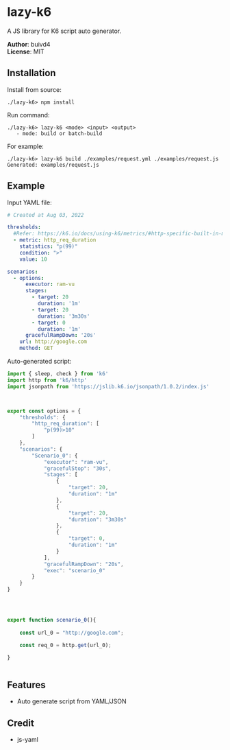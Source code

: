# lazy-k6
A JS library for K6 script auto generator.

**Author**: buivd4 <br/>
**License**: MIT

## Installation

Install from source:

```shell
./lazy-k6> npm install
```

Run command:

```shell
./lazy-k6> lazy-k6 <mode> <input> <output>
   - mode: build or batch-build
```

For example:

```shell
./lazy-k6> lazy-k6 build ./examples/request.yml ./examples/request.js
Generated: examples/request.js
```


## Example
Input YAML file:

```yaml
# Created at Aug 03, 2022

thresholds:
  #Refer: https://k6.io/docs/using-k6/metrics/#http-specific-built-in-metrics
  - metric: http_req_duration
    statistics: "p(99)"
    condition: ">"
    value: 10

scenarios:
  - options:
      executor: ram-vu
      stages:
        - target: 20
          duration: '1m'
        - target: 20
          duration: '3m30s'
        - target: 0
          duration: '1m'
      gracefulRampDown: '20s'
    url: http://google.com
    method: GET
```

Auto-generated script:

```javascript
import { sleep, check } from 'k6'
import http from 'k6/http'
import jsonpath from 'https://jslib.k6.io/jsonpath/1.0.2/index.js'



export const options = {
    "thresholds": {
        "http_req_duration": [
            "p(99)>10"
        ]
    },
    "scenarios": {
        "Scenario_0": {
            "executor": "ram-vu",
            "gracefulStop": "30s",
            "stages": [
                {
                    "target": 20,
                    "duration": "1m"
                },
                {
                    "target": 20,
                    "duration": "3m30s"
                },
                {
                    "target": 0,
                    "duration": "1m"
                }
            ],
            "gracefulRampDown": "20s",
            "exec": "scenario_0"
        }
    }
}




export function scenario_0(){
    
    const url_0 = "http://google.com";

    const req_0 = http.get(url_0);

}



```

## Features
* Auto generate script from YAML/JSON


## Credit
* js-yaml